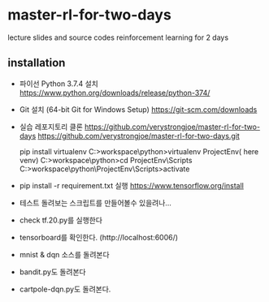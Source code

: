 # master-rl-for-two-days
lecture slides and source codes reinforcement learning for 2 days 


## installation
  - 파이선 Python 3.7.4  설치
    https://www.python.org/downloads/release/python-374/
  - Git 설치 (64-bit Git for Windows Setup)
    https://git-scm.com/downloads
  - 실습 레포지토리 클론
    https://github.com/verystrongjoe/master-rl-for-two-days
    https://github.com/verystrongjoe/master-rl-for-two-days.git

    pip install virtualenv
    C:\>workspace\python>virtualenv ProjectEnv( here venv)
    C:\>workspace\python>cd ProjectEnv\Scripts
    C:\>workspace\python\ProjectEnv\Scripts>activate

  - pip install -r requirement.txt 실행
    https://www.tensorflow.org/install
  - 테스트 돌려보는 스크립트를 만들어볼수 있을려나...
  - check tf.20.py를 실행한다
  - tensorboard를 확인한다. (http://localhost:6006/)
  - mnist & dqn 소스를 돌려본다
  - bandit.py도 돌려본다  
  - cartpole-dqn.py도 돌려본다.
